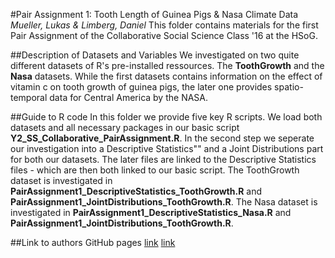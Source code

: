#Pair Assignment 1: Tooth Length of Guinea Pigs & Nasa Climate Data
*Mueller, Lukas & Limberg, Daniel*
This folder contains materials for the first Pair Assignment of the Collaborative Social Science Class '16 at the HSoG.

##Description of Datasets and Variables
We investigated on two quite different datasets of R's pre-installed ressources. The **ToothGrowth** and the **Nasa** datasets. While the first datasets contains information on the effect of vitamin c on tooth growth of guinea pigs, the later one provides spatio-temporal data for Central America by the NASA. 

##Guide to R code
In this folder we provide five key R scripts. We load both datasets and all necessary packages in our basic script **Y2_SS_Collaborative_PairAssignment.R**. In the second step we seperate our investigation into a Descriptive Statistics"" and a Joint Distributions part for both our datasets. The later files are linked to the Descriptive Statistics files - which are then both linked to our basic script.
The ToothGrowth dataset is investigated in **PairAssignment1_DescriptiveStatistics_ToothGrowth.R** and **PairAssignment1_JointDistributions_ToothGrowth.R**. 
The Nasa dataset is investigated in **PairAssignment1_DescriptiveStatistics_Nasa.R** and **PairAssignment1_JointDistributions_ToothGrowth.R**.

##Link to authors GitHub pages
[link](https://github.com/DanielLimberg)
[link](https://github.com/LukasMueller89)
